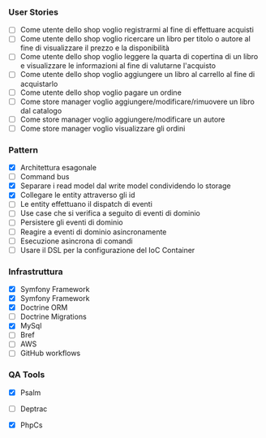 ### User Stories

- [ ] Come utente dello shop voglio registrarmi al fine di effettuare acquisti
- [ ] Come utente dello shop voglio ricercare un libro per titolo o autore al fine di visualizzare il prezzo e la disponibilità
- [ ] Come utente dello shop voglio leggere la quarta di copertina di un libro e visualizzare le informazioni al fine di valutarne l'acquisto
- [ ] Come utente dello shop voglio aggiungere un libro al carrello al fine di acquistarlo
- [ ] Come utente dello shop voglio pagare un ordine
- [ ] Come store manager voglio aggiungere/modificare/rimuovere un libro dal catalogo
- [ ] Come store manager voglio aggiungere/modificare un autore
- [ ] Come store manager voglio visualizzare gli ordini

### Pattern

- [X] Architettura esagonale
- [ ] Command bus
- [X] Separare i read model dal write model condividendo lo storage
- [X] Collegare le entity attraverso gli id
- [ ] Le entity effettuano il dispatch di eventi
- [ ] Use case che si verifica a seguito di eventi di dominio
- [ ] Persistere gli eventi di dominio 
- [ ] Reagire a eventi di dominio asincronamente
- [ ] Esecuzione asincrona di comandi
- [ ] Usare il DSL per la configurazione del IoC Container

### Infrastruttura

- [X] Symfony Framework
- [X] Symfony Framework
- [X] Doctrine ORM
- [ ] Doctrine Migrations
- [X] MySql
- [ ] Bref
- [ ] AWS
- [ ] GitHub workflows

### QA Tools
- [X] Psalm
- [ ] Deptrac
- [X] PhpCs

